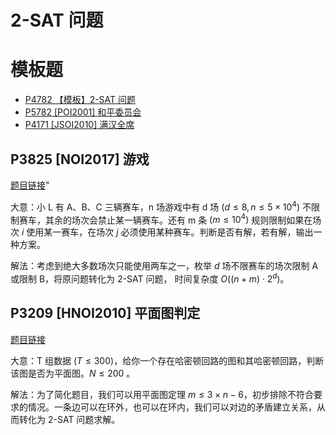 # 2-SAT 问题
# 模板题
- [P4782 【模板】2-SAT 问题](https://www.luogu.com.cn/problem/P4782)
- [P5782 \[POI2001\] 和平委员会 ](https://www.luogu.com.cn/problem/P5782)
- [P4171 \[JSOI2010\] 满汉全席](https://www.luogu.com.cn/problem/P4171)

## P3825 \[NOI2017\] 游戏
[题目链接](https://www.luogu.com.cn/problem/P3825)"

大意：小 L 有 A、B、C 三辆赛车，n 场游戏中有 d 场 $(d \leq 8, n \leq 5 \times 10^4)$ 不限制赛车，其余的场次会禁止某一辆赛车。还有 m 条 $(m \leq 10^4)$ 规则限制如果在场次 $i$ 使用某一赛车，在场次 $j$ 必须使用某种赛车。判断是否有解，若有解，输出一种方案。

解法：考虑到绝大多数场次只能使用两车之一，枚举 $d$ 场不限赛车的场次限制 A 或限制 B，将原问题转化为 2-SAT 问题， 时间复杂度 $O((n+m)\cdot 2^d)$。

## P3209 \[HNOI2010\] 平面图判定
[题目链接](https://www.luogu.com.cn/problem/P3209)

大意：T 组数据 $(T\leq 300)$，给你一个存在哈密顿回路的图和其哈密顿回路，判断该图是否为平面图。$N\leq 200$ 。

解法：为了简化题目，我们可以用平面图定理 $m \leq 3\times n - 6$，初步排除不符合要求的情况。一条边可以在环外，也可以在环内，我们可以对边的矛盾建立关系，从而转化为 2-SAT 问题求解。